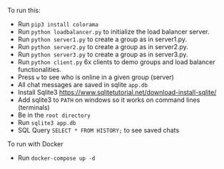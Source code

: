 To run this:

- Run `pip3 install colorama`
- Run `python loadbalancer.py` to initialize the load balancer server.
- Run `python server1.py` to create a group as in server1.py.
- Run `python server2.py` to create a group as in server2.py.
- Run `python server3.py` to create a group as in server3.py.
- Run `python client.py` 6x clients to demo groups and load balancer functionalities.
- Press `w` to see who is online in a given group (server)
- All chat messages are saved in sqlite `app.db`
- Install Sqlite3 https://www.sqlitetutorial.net/download-install-sqlite/
- Add sqlite3 to `PATH` on windows so it works on command lines (terminals)
- Be in the `root directory`
- Run `sqlite3 app.db`
- SQL Query `SELECT * FROM HISTORY;` to see saved chats

To run with Docker
- Run `docker-compose up -d`
